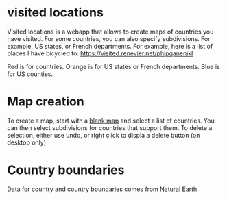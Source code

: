 # visited locations

Visited locations is a webapp that allows to create maps of countries you have visited. For some countries, you can also specify subdivisions. For example, US states, or French departments. For example, here is a list of places I have bicycled to: https://visited.renevier.net/phipqanenikl

Red is for countries. Orange is for US states or French departments. Blue is for US counties.

# Map creation

To create a map, start with a [blank map](https://visited.renevier.net/) and select a list of countries. You can then select subdivisions for countries that support them. To delete a selection, either use undo, or right click to displa a delete button (on desktop only)

# Country boundaries

Data for country and country boundaries comes from [Natural Earth](https://www.naturalearthdata.com/).
